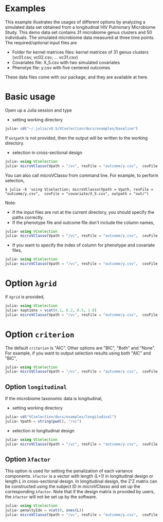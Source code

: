# Examples

This example illustrates the usages of different options by analyzing a simulated data set obtained from a longitudinal HIV Pulmonary Microbiome Study. This demo data set contains 31 microbiome genus clusters and 50 individuals. The simulated microbiome data measured at three time points. The required/optional input files are

* Folder for kernel matrices files: kernel matrices of 31 genus clusters (vc01.csv, vc02.csv, ... vc31.csv)
* Covariates file: X_5.csv with two simulated covariates
* Phenotye file: y.csv with five centered outcomes

These data files come with our package, and they are available at here.

# Basic usage

Open up a Julia session and type
* setting working directory
```julia
julia> cd("~/.julia/v0.5/VCselection/docs/examples/baseline")
```
If `outpath` is not provided, then the output will be written to the working directory.

* selection in cross-sectional design
```julia
julia> using VCselection
julia> microVClasso(Vpath = "/vc", resFile = "outcome/y.csv",  covFile = "covariate/X_5.csv", outpath = "out/")
```

You can also call microVClasso from command line. For example, to perform selection,

```command
$ julia -E 'using VCselection; microVClasso(Vpath = Vpath, resFile = "outcome/y.csv",  covFile = "covariate/X_5.csv", outpath = "out/")
```

Note:
* If the input files are not at the current directory, you should specify the paths correctly.
* If the phenotype file and outcome file don't include the column names,
```julia
julia> using VCselection
julia> microVClasso(Vpath = "/vc", resFile = "outcome/y.csv",  covFile = "covariate/X_5.csv", outpath = "out/", yhead = false, xhead = false)
```
* If you want to specify the index of column for phenotype and covariate files,
```julia
julia> using VCselection
julia> microVClasso(Vpath = "/vc", resFile = "outcome/y.csv",  covFile = "covariate/X_5.csv", outpath = "out/", resIdx = 7, covIdx = [3,4], yhead = false, xhead = false)
```

# Option `λgrid`
If `λgrid` is provided,
```julia
julia> using VCselection
julia> λoptions = vcat(0.1, 0.2, 0.5, 1.0)
julia> microVClasso(Vpath = "/vc", resFile = "outcome/y.csv",  covFile = "covariate/X_5.csv", outpath = "out/", λgrid = λoptions)
```

# Option `criterion`
The default `criterion` is "AIC". Other options are "BIC", "Both" and "None". For example, if you want to output selection results using both "AIC" and "BIC",
```julia
julia> using VCselection
julia> microVClasso(Vpath = "/vc", resFile = "outcome/y.csv",  covFile = "covariate/X_5.csv", outpath = "out/", λgrid = λoptions, criterion = "Both")
```

## Option `longitudinal`

If the microbiome taxonomic data is longitudinal,

* setting working directory
```julia
julia> cd("VCselection/docs/examples/longitudinal")
julia> Vpath = string(pwd(), "/vc")
```

* selection in longitudinal design
```julia
julia> using VCselection
julia> microVClasso(Vpath = "/vc", resFile = "outcome/y.csv",  covFile = "covariate/X_5.csv", outpath = "out/", longitudinal = true)
```

## Option `λfactor`

This option is used for setting the penalization of each variance components. `λfactor` is a vector with length _(L+1)_ in longitudinal design or length _L_ in cross-sectional design. In longitudinal design, the Z'Z matrix can be constructed using the subject ID in _microVClasso_ and set up the corresponding `λfactor`. Note that if the design matrix is provided by users, the `λfactor` will not be set up by the software.

```julia
julia> using VCselection
julia> penaltyIdx = vcat(0, ones(L))
julia> microVClasso(Vpath = "/vc", resFile = "outcome/y.csv",  covFile = "covariate/X_5.csv", outpath = "out/", longitudinal = true, λfactor = penaltyIdx)
```
